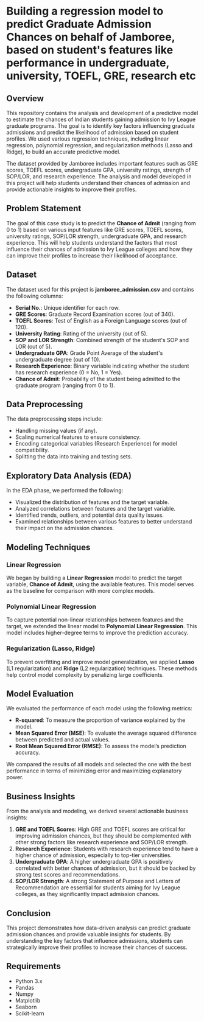 # Building a regression model to predict Graduate Admission Chances on behalf of Jamboree, based on student's features like performance in undergraduate, university, TOEFL, GRE, research etc

## Overview

This repository contains the analysis and development of a predictive model to estimate the chances of Indian students gaining admission to Ivy League graduate programs. The goal is to identify key factors influencing graduate admissions and predict the likelihood of admission based on student profiles. We used various regression techniques, including linear regression, polynomial regression, and regularization methods (Lasso and Ridge), to build an accurate predictive model.

The dataset provided by Jamboree includes important features such as GRE scores, TOEFL scores, undergraduate GPA, university ratings, strength of SOP/LOR, and research experience. The analysis and model developed in this project will help students understand their chances of admission and provide actionable insights to improve their profiles.

## Problem Statement

The goal of this case study is to predict the **Chance of Admit** (ranging from 0 to 1) based on various input features like GRE scores, TOEFL scores, university ratings, SOP/LOR strength, undergraduate GPA, and research experience. This will help students understand the factors that most influence their chances of admission to Ivy League colleges and how they can improve their profiles to increase their likelihood of acceptance.

## Dataset

The dataset used for this project is **jamboree_admission.csv** and contains the following columns:

- **Serial No.**: Unique identifier for each row.
- **GRE Scores**: Graduate Record Examination scores (out of 340).
- **TOEFL Scores**: Test of English as a Foreign Language scores (out of 120).
- **University Rating**: Rating of the university (out of 5).
- **SOP and LOR Strength**: Combined strength of the student's SOP and LOR (out of 5).
- **Undergraduate GPA**: Grade Point Average of the student's undergraduate degree (out of 10).
- **Research Experience**: Binary variable indicating whether the student has research experience (0 = No, 1 = Yes).
- **Chance of Admit**: Probability of the student being admitted to the graduate program (ranging from 0 to 1).

## Data Preprocessing

The data preprocessing steps include:

- Handling missing values (if any).
- Scaling numerical features to ensure consistency.
- Encoding categorical variables (Research Experience) for model compatibility.
- Splitting the data into training and testing sets.

## Exploratory Data Analysis (EDA)

In the EDA phase, we performed the following:

- Visualized the distribution of features and the target variable.
- Analyzed correlations between features and the target variable.
- Identified trends, outliers, and potential data quality issues.
- Examined relationships between various features to better understand their impact on the admission chances.

## Modeling Techniques

### Linear Regression

We began by building a **Linear Regression** model to predict the target variable, **Chance of Admit**, using the available features. This model serves as the baseline for comparison with more complex models.

### Polynomial Linear Regression

To capture potential non-linear relationships between features and the target, we extended the linear model to **Polynomial Linear Regression**. This model includes higher-degree terms to improve the prediction accuracy.

### Regularization (Lasso, Ridge)

To prevent overfitting and improve model generalization, we applied **Lasso** (L1 regularization) and **Ridge** (L2 regularization) techniques. These methods help control model complexity by penalizing large coefficients.

## Model Evaluation

We evaluated the performance of each model using the following metrics:

- **R-squared**: To measure the proportion of variance explained by the model.
- **Mean Squared Error (MSE)**: To evaluate the average squared difference between predicted and actual values.
- **Root Mean Squared Error (RMSE)**: To assess the model’s prediction accuracy.

We compared the results of all models and selected the one with the best performance in terms of minimizing error and maximizing explanatory power.

## Business Insights

From the analysis and modeling, we derived several actionable business insights:

1. **GRE and TOEFL Scores**: High GRE and TOEFL scores are critical for improving admission chances, but they should be complemented with other strong factors like research experience and SOP/LOR strength.
2. **Research Experience**: Students with research experience tend to have a higher chance of admission, especially to top-tier universities.
3. **Undergraduate GPA**: A higher undergraduate GPA is positively correlated with better chances of admission, but it should be backed by strong test scores and recommendations.
4. **SOP/LOR Strength**: A strong Statement of Purpose and Letters of Recommendation are essential for students aiming for Ivy League colleges, as they significantly impact admission chances.

## Conclusion

This project demonstrates how data-driven analysis can predict graduate admission chances and provide valuable insights for students. By understanding the key factors that influence admissions, students can strategically improve their profiles to increase their chances of success.

## Requirements

- Python 3.x
- Pandas
- Numpy
- Matplotlib
- Seaborn
- Scikit-learn
